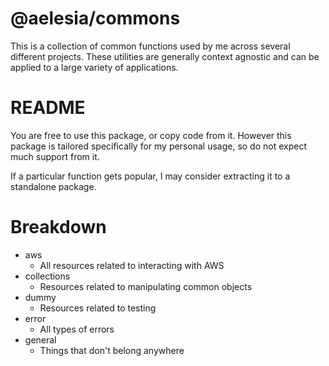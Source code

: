 # @aelesia/commons

This is a collection of common functions used by me across several different projects. These utilities are generally context agnostic and can be applied to a large variety of applications.

# README

You are free to use this package, or copy code from it. However this package is tailored specifically for my personal usage, so do not expect much support from it.

If a particular function gets popular, I may consider extracting it to a standalone package. 

# Breakdown

- aws
  - All resources related to interacting with AWS
- collections
  - Resources related to manipulating common objects
- dummy
  - Resources related to testing
- error
  - All types of errors
- general
  - Things that don't belong anywhere
